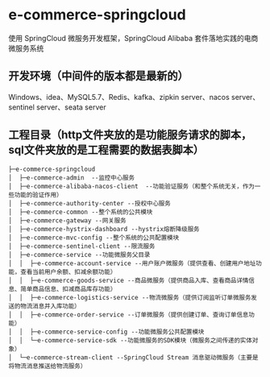 # e-commerce-springcloud
使用 SpringCloud 微服务开发框架，SpringCloud Alibaba 套件落地实践的电商微服务系统

## 开发环境（中间件的版本都是最新的）
  Windows、idea、MySQL5.7、Redis、kafka、zipkin server、nacos server、sentinel server、seata server
  
## 工程目录（http文件夹放的是功能服务请求的脚本，sql文件夹放的是工程需要的数据表脚本）
```
├─e-commerce-springcloud
│  ├─e-commerce-admin  --监控中心服务
│  ├─e-commerce-alibaba-nacos-client  --功能验证服务（和整个系统无关，作为一些功能的验证作用）
│  ├─e-commerce-authority-center --授权中心服务
│  ├─e-commerce-common --整个系统的公共模块
│  ├─e-commerce-gateway --网关服务
│  ├─e-commerce-hystrix-dashboard --hystrix熔断降级服务
│  ├─e-commerce-mvc-config --整个系统的公共配置模块
│  ├─e-commerce-sentinel-client --限流服务
│  ├─e-commerce-service --功能微服务父目录
│  │  ├─e-commerce-account-service --用户账户微服务（提供查看、创建用户地址功能，查看当前用户余额、扣减余额功能）
│  │  ├─e-commerce-goods-service --商品微服务（提供商品入库、查看商品详情信息、简单商品信息、扣减商品库存功能）
│  │  ├─e-commerce-logistics-service --物流微服务（提供订阅监听订单微服务发送的物流消息并入库功能）
│  │  ├─e-commerce-order-service --订单微服务（提供创建订单、查询订单信息功能）
│  │  ├─e-commerce-service-config --功能微服务公共配置模块
│  │  └─e-commerce-service-sdk --功能微服务的SDK模块（微服务之间传递的实体对象）
│  └─e-commerce-stream-client --SpringCloud Stream 消息驱动微服务（主要是将物流消息推送给物流服务）

```
